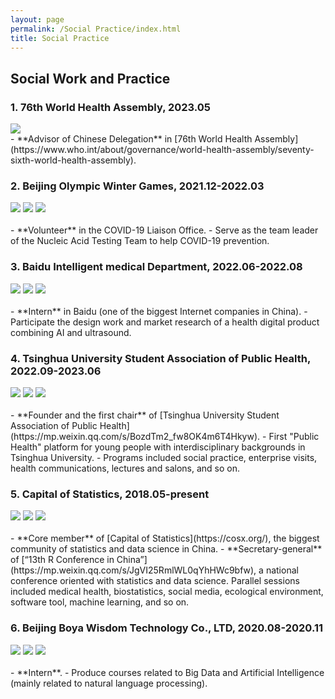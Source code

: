 ```yaml
---
layout: page
permalink: /Social Practice/index.html
title: Social Practice
---
```


## Social Work and Practice
 
### 1. 76th World Health Assembly, 2023.05

<img src="/images/WHA.PNG">
<br>
- **Advisor of Chinese Delegation** in [76th World Health Assembly](https://www.who.int/about/governance/world-health-assembly/seventy-sixth-world-health-assembly). 

### 2. Beijing Olympic Winter Games, 2021.12-2022.03

<div class="third">
<img src="/images/winter1.jpg">
<img src="/images/winter2.jpg">
<img src="/images/winter3.jpg">
</div>
<br>
- **Volunteer** in the COVID-19 Liaison Office.
- Serve as the team leader of the Nucleic Acid Testing Team to help COVID-19 prevention.

### 3. Baidu Intelligent medical Department, 2022.06-2022.08

<div class="third">
<img src="/images/baidu0.png">
<img src="/images/baidu1.png">
<img src="/images/baidu2.png">
</div>
<br>
- **Intern** in Baidu (one of the biggest Internet companies in China).
- Participate the design work and market research of a health digital product combining AI and ultrasound.

### 4. Tsinghua University Student Association of Public Health, 2022.09-2023.06

<div class="third">
<img src="/images/Healthholder.png">
<img src="/images/case.jpg">
<img src="/images/lecture.jpg">
</div>
<br>
- **Founder and the first chair** of [Tsinghua University Student Association of Public Health](https://mp.weixin.qq.com/s/BozdTm2_fw8OK4m6T4Hkyw).
- First "Public Health" platform for young people with interdisciplinary backgrounds in Tsinghua University.
- Programs included social practice, enterprise visits, health communications, lectures and salons, and so on.

### 5. Capital of Statistics, 2018.05-present

<div class="third">
<img src="/images/cos0.jpg">
<img src="/images/cos1.jpg">
<img src="/images/cos2.png">
</div>
<br>
- **Core member** of [Capital of Statistics](https://cosx.org/), the biggest community of statistics and data science in China.
- **Secretary-general** of [“13th R Conference in China”](https://mp.weixin.qq.com/s/JgVI25RmlWL0qYhHWc9bfw), a national conference oriented with statistics and data science. Parallel sessions included medical health, biostatistics, social media, ecological environment, software tool, machine learning, and so on.

### 6. Beijing Boya Wisdom Technology Co., LTD, 2020.08-2020.11

<div class="third">
<img src="/images/shixi1.JPG">
<img src="/images/shixi2.JPG">
<img src="/images/shixi3.JPG">
</div>
<br>
- **Intern**.
- Produce courses related to Big Data and Artificial Intelligence (mainly related to natural language processing).
